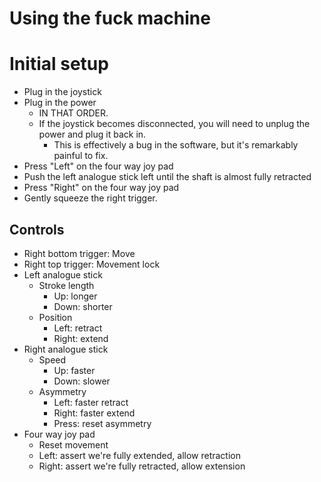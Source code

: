 # Using the fuck machine

# Initial setup

* Plug in the joystick
* Plug in the power
  * IN THAT ORDER.
  * If the joystick becomes disconnected, you will need to unplug the power and plug it back in.
    * This is effectively a bug in the software, but it's remarkably painful to fix.
* Press "Left" on the four way joy pad
* Push the left analogue stick left until the shaft is almost fully retracted
* Press "Right" on the four way joy pad
* Gently squeeze the right trigger.

## Controls

* Right bottom trigger: Move
* Right top trigger: Movement lock
* Left analogue stick
  * Stroke length
    * Up: longer
    * Down: shorter
  * Position
    * Left: retract
    * Right: extend
* Right analogue stick
  * Speed
    * Up: faster
    * Down: slower
  * Asymmetry
    * Left: faster retract
    * Right: faster extend
    * Press: reset asymmetry
* Four way joy pad
  * Reset movement
  * Left: assert we're fully extended, allow retraction
  * Right: assert we're fully retracted, allow extension
